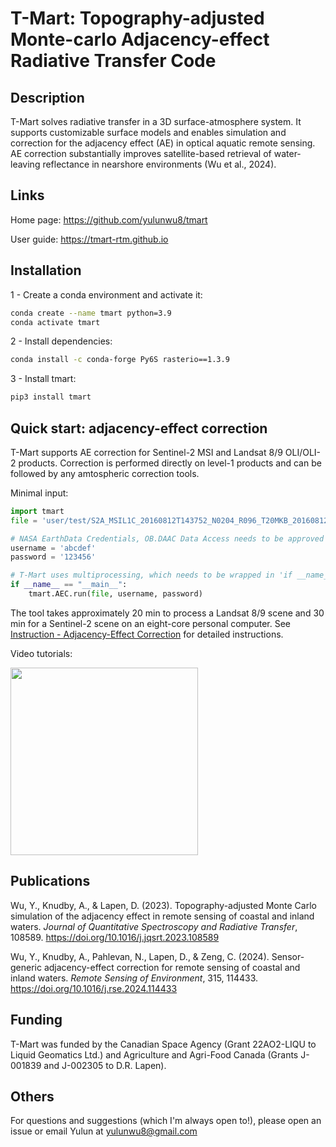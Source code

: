 # T-Mart: Topography-adjusted Monte-carlo Adjacency-effect Radiative Transfer Code

## Description 

T-Mart solves radiative transfer in a 3D surface-atmosphere system. It supports customizable surface models and enables simulation and correction for the adjacency effect (AE) in optical aquatic remote sensing. AE correction substantially improves satellite-based retrieval of water-leaving reflectance in nearshore environments (Wu et al., 2024). 


## Links


Home page: <a href="https://github.com/yulunwu8/tmart" target="_blank">https://github.com/yulunwu8/tmart</a>

User guide: <a href="https://tmart-rtm.github.io" target="_blank">https://tmart-rtm.github.io</a>


## Installation 

1 - Create a conda environment and activate it: 

```bash
conda create --name tmart python=3.9
conda activate tmart
```

2 - Install dependencies: 

```bash
conda install -c conda-forge Py6S rasterio==1.3.9
```


3 - Install tmart: 

```bash
pip3 install tmart
```

## Quick start: adjacency-effect correction 

T-Mart supports AE correction for Sentinel-2 MSI and Landsat 8/9 OLI/OLI-2 products. Correction is performed directly on level-1 products and can be followed by any amtospheric correction tools. 

Minimal input: 

```python
import tmart
file = 'user/test/S2A_MSIL1C_20160812T143752_N0204_R096_T20MKB_20160812T143749.SAFE'

# NASA EarthData Credentials, OB.DAAC Data Access needs to be approved
username = 'abcdef'
password = '123456'

# T-Mart uses multiprocessing, which needs to be wrapped in 'if __name__ == "__main__":' for Windows systems. This is optional for Unix-based systems
if __name__ == "__main__":
    tmart.AEC.run(file, username, password)
```

The tool takes approximately 20 min to process a Landsat 8/9 scene and 30 min for a Sentinel-2 scene on an eight-core personal computer. See <a href="https://tmart-rtm.github.io/ins_aec.html" target="_blank">Instruction - Adjacency-Effect Correction</a> for detailed instructions. 

Video tutorials:

<a href="https://youtube.com/playlist?list=PLzHfjrsxuGd0LnpNDYCqbo9PEnit9fDeT&si=ebnYU7Lq-OJSVtWJ" target="_blank"><img src="files/playlist.png"  width="300"></a>



## Publications

Wu, Y., Knudby, A., & Lapen, D. (2023). Topography-adjusted Monte Carlo simulation of the adjacency effect in remote sensing of coastal and inland waters. *Journal of Quantitative Spectroscopy and Radiative Transfer*, 108589. <a href="https://doi.org/10.1016/j.jqsrt.2023.108589" target="_blank">https://doi.org/10.1016/j.jqsrt.2023.108589</a>

Wu, Y., Knudby, A., Pahlevan, N., Lapen, D., & Zeng, C. (2024). Sensor-generic adjacency-effect correction for remote sensing of coastal and inland waters. *Remote Sensing of Environment*, 315, 114433. <a href="https://doi.org/10.1016/j.rse.2024.114433" target="_blank">https://doi.org/10.1016/j.rse.2024.114433</a>


## Funding

T-Mart was funded by the Canadian Space Agency (Grant 22AO2-LIQU to Liquid Geomatics Ltd.) and Agriculture and Agri-Food Canada (Grants J-001839 and J-002305 to D.R. Lapen).


## Others

For questions and suggestions (which I'm always open to!), please open an issue or email Yulun at [yulunwu8@gmail.com](mailto:yulunwu8@gmail.com)

